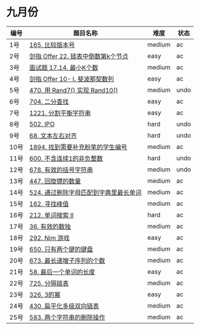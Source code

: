 # 九月份

**编号**|**题目名称**|**难度**|**状态**
--------|------------|--------|--------
1号|[165. 比较版本号](./第1题%20165.%20比较版本号)|medium|ac
2号|[剑指 Offer 22. 链表中倒数第k个节点](./第2题%20剑指%20Offer%2022.%20链表中倒数第k个节点)|easy|ac
3号|[面试题 17.14. 最小K个数](./第3题%20面试题%2017.14.%20最小K个数)|medium|ac
4号|[剑指 Offer 10- I. 斐波那契数列](./第4题%20剑指%20Offer%2010-%20I.%20斐波那契数列)|easy|ac
5号|[470. 用 Rand7() 实现 Rand10()](./九月份/第5题%20470.%20用%20Rand7()%20实现%20Rand10())|medium|undo
6号|[704. 二分查找](./第6题%20704.%20二分查找)|easy|ac
7号|[1221. 分割平衡字符串](./第7题%201221.%20分割平衡字符串)|easy|ac
8号|[502. IPO](./第8题%20502.%20IPO)|hard|undo
9号|[68. 文本左右对齐](./第9题%2068.%20文本左右对齐)|hard|undo
10号|[1894. 找到需要补充粉笔的学生编号](./第10题%201894.%20找到需要补充粉笔的学生编号)|medium|ac
11号|[600. 不含连续1的非负整数](./第11题%20600.%20不含连续1的非负整数)|hard|undo
12号|[678. 有效的括号字符串](./第12题%20678.%20有效的括号字符串)|medium|undo
13号|[447. 回旋镖的数量](./第13题%20447.%20回旋镖的数量)|medium|ac
14号|[524. 通过删除字母匹配到字典里最长单词](./第14题%20524.%20通过删除字母匹配到字典里最长单词)|medium|ac
15号|[162. 寻找峰值](./第15题%20162.%20寻找峰值)|medium|ac
16号|[212. 单词搜索 II](./第16题%20212.%20单词搜索%20II)|hard|ac
17号|[36. 有效的数独](./第17题%2036.%20有效的数独)|medium|ac
18号|[292. Nim 游戏](./第18题%20292.%20Nim%20游戏)|easy|ac
19号|[650. 只有两个键的键盘](./第19题%20650.%20只有两个键的键盘)|medium|ac
20号|[673. 最长递增子序列的个数](./第20题%20673.%20最长递增子序列的个数)|medium|ac
21号|[58. 最后一个单词的长度](./第21题%2058.%20最后一个单词的长度)|easy|ac
22号|[725. 分隔链表](./第22题%20725.%20分隔链表)|medium|ac
23号|[326. 3的幂](./第23题%20326.%203的幂)|easy|ac
24号|[430. 扁平化多级双向链表](./第24题%20430.%20扁平化多级双向链表)|medium|ac
25号|[583. 两个字符串的删除操作](./第25题%20583.%20两个字符串的删除操作)|medium|ac
